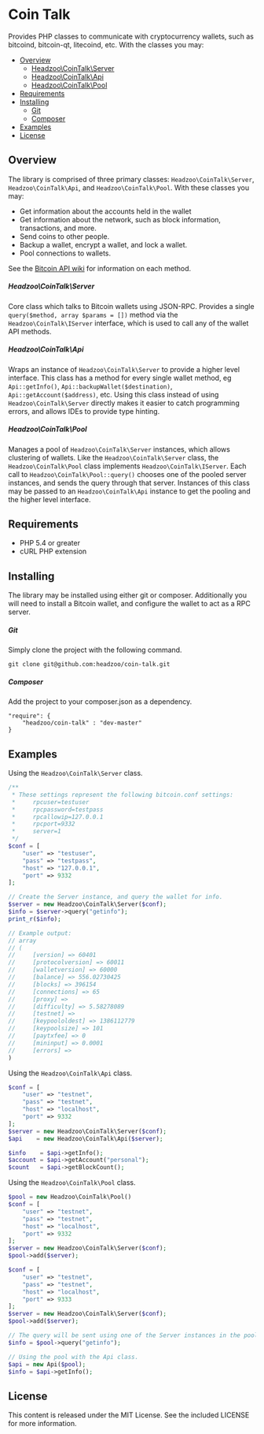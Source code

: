 Coin Talk
=========

Provides PHP classes to communicate with cryptocurrency wallets, such as bitcoind, bitcoin-qt, litecoind, etc. With the
classes you may:

- [Overview](#overview)
    - [Headzoo\CoinTalk\Server](#headzoocointalkserver)
    - [Headzoo\CoinTalk\Api](#headzoocointalkapi)
    - [Headzoo\CoinTalk\Pool](#headzoocointalkpool)
- [Requirements](#requirements)
- [Installing](#installing)
    - [Git](#git)
    - [Composer](#composer)
- [Examples](#examples)
- [License](#license)

Overview
--------
The library is comprised of three primary classes: `Headzoo\CoinTalk\Server`, `Headzoo\CoinTalk\Api`, and `Headzoo\CoinTalk\Pool`.
With these classes you may:

* Get information about the accounts held in the wallet
* Get information about the network, such as block information, transactions, and more.
* Send coins to other people.
* Backup a wallet, encrypt a wallet, and lock a wallet.
* Pool connections to wallets.

See the [Bitcoin API wiki](https://en.bitcoin.it/wiki/Original_Bitcoin_client/API_Calls_list) for information on each method.


##### Headzoo\CoinTalk\Server
Core class which talks to Bitcoin wallets using JSON-RPC. Provides a single `query($method, array $params = [])` method
via the `Headzoo\CoinTalk\IServer` interface, which is used to call any of the wallet API methods.

##### Headzoo\CoinTalk\Api
Wraps an instance of `Headzoo\CoinTalk\Server` to provide a higher level interface. This class has a method for every
single wallet method, eg `Api::getInfo()`, `Api::backupWallet($destination)`, `Api::getAccount($address)`, etc. Using
this class instead of using `Headzoo\CoinTalk\Server` directly makes it easier to catch programming errors, and allows
IDEs to provide type hinting.

##### Headzoo\CoinTalk\Pool
Manages a pool of `Headzoo\CoinTalk\Server` instances, which allows clustering of wallets. Like the `Headzoo\CoinTalk\Server`
class, the `Headzoo\CoinTalk\Pool` class implements `Headzoo\CoinTalk\IServer`. Each call to `Headzoo\CoinTalk\Pool::query()`
chooses one of the pooled server instances, and sends the query through that server. Instances of this class may be passed
to an `Headzoo\CoinTalk\Api` instance to get the pooling and the higher level interface.

Requirements
------------
* PHP 5.4 or greater
* cURL PHP extension

Installing
----------
The library may be installed using either git or composer. Additionally you will need to install a Bitcoin wallet, and
configure the wallet to act as a RPC server.

##### Git
Simply clone the project with the following command.

```
git clone git@github.com:headzoo/coin-talk.git
```

##### Composer
Add the project to your composer.json as a dependency.

```
"require": {
    "headzoo/coin-talk" : "dev-master"
}
```

Examples
--------
Using the `Headzoo\CoinTalk\Server` class.

```php
/**
 * These settings represent the following bitcoin.conf settings:
 *     rpcuser=testuser
 *     rpcpassword=testpass
 *     rpcallowip=127.0.0.1
 *     rpcport=9332
 *     server=1
 */
$conf = [
    "user" => "testuser",
    "pass" => "testpass",
    "host" => "127.0.0.1",
    "port" => 9332
];

// Create the Server instance, and query the wallet for info.
$server = new Headzoo\CoinTalk\Server($conf);
$info = $server->query("getinfo");
print_r($info);

// Example output:
// array
// (
//     [version] => 60401
//     [protocolversion] => 60011
//     [walletversion] => 60000
//     [balance] => 556.02730425
//     [blocks] => 396154
//     [connections] => 65
//     [proxy] => 
//     [difficulty] => 5.58278089
//     [testnet] => 
//     [keypoololdest] => 1386112779
//     [keypoolsize] => 101
//     [paytxfee] => 0
//     [mininput] => 0.0001
//     [errors] => 
)
```

Using the `Headzoo\CoinTalk\Api` class.

```php
$conf = [
    "user" => "testnet",
    "pass" => "testnet",
    "host" => "localhost",
    "port" => 9332
];
$server = new Headzoo\CoinTalk\Server($conf);
$api    = new Headzoo\CoinTalk\Api($server);

$info    = $api->getInfo();
$account = $api->getAccount("personal");
$count   = $api->getBlockCount();
```

Using the `Headzoo\CoinTalk\Pool` class.

```php
$pool = new Headzoo\CoinTalk\Pool()
$conf = [
    "user" => "testnet",
    "pass" => "testnet",
    "host" => "localhost",
    "port" => 9332
];
$server = new Headzoo\CoinTalk\Server($conf);
$pool->add($server);

$conf = [
    "user" => "testnet",
    "pass" => "testnet",
    "host" => "localhost",
    "port" => 9333
];
$server = new Headzoo\CoinTalk\Server($conf);
$pool->add($server);

// The query will be sent using one of the Server instances in the pool.
$info = $pool->query("getinfo");

// Using the pool with the Api class.
$api = new Api($pool);
$info = $api->getInfo();
```

License
-------
This content is released under the MIT License. See the included LICENSE for more information.
